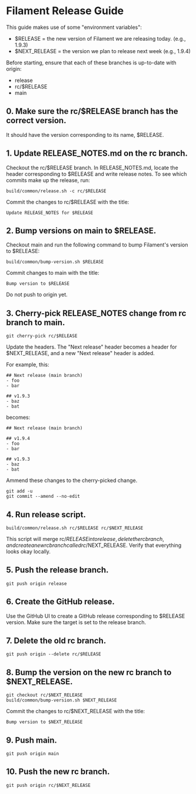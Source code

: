# Filament Release Guide

This guide makes use of some "environment variables":
- $RELEASE = the new version of Filament we are releasing today. (e.g., 1.9.3)
- $NEXT_RELEASE = the version we plan to release next week (e.g., 1.9.4)

Before starting, ensure that each of these branches is up-to-date with origin:
- release
- rc/$RELEASE
- main

## 0. Make sure the rc/$RELEASE branch has the correct version.

It should have the version corresponding to its name, $RELEASE.

## 1. Update RELEASE_NOTES.md on the rc branch.

Checkout the rc/$RELEASE branch. In RELEASE_NOTES.md, locate the header corresponding to $RELEASE
and write release notes. To see which commits make up the release, run:

```
build/common/release.sh -c rc/$RELEASE
```

Commit the changes to rc/$RELEASE with the title:

```
Update RELEASE_NOTES for $RELEASE
```

## 2. Bump versions on main to $RELEASE.

Checkout main and run the following command to bump Filament's version to $RELEASE:

```
build/common/bump-version.sh $RELEASE
```

Commit changes to main with the title:

```
Bump version to $RELEASE
```

Do not push to origin yet.

## 3. Cherry-pick RELEASE_NOTES change from rc branch to main.

```
git cherry-pick rc/$RELEASE
```

Update the headers. The "Next release" header becomes a header for $NEXT_RELEASE, and a new "Next
release" header is added.

For example, this:

```
## Next release (main branch)
- foo
- bar

## v1.9.3
- baz
- bat
```

becomes:

```
## Next release (main branch)

## v1.9.4
- foo
- bar

## v1.9.3
- baz
- bat
```

Ammend these changes to the cherry-picked change.

```
git add -u
git commit --amend --no-edit
```

## 4. Run release script.

```
build/common/release.sh rc/$RELEASE rc/$NEXT_RELEASE
```

This script will merge rc/$RELEASE into release, delete the rc branch, and create a new rc
branch called rc/$NEXT_RELEASE. Verify that everything looks okay locally.

## 5. Push the release branch.

```
git push origin release
```

## 6. Create the GitHub release.

Use the GitHub UI to create a GitHub release corresponding to $RELEASE version.
Make sure the target is set to the release branch.

## 7. Delete the old rc branch.

```
git push origin --delete rc/$RELEASE
```

## 8. Bump the version on the new rc branch to $NEXT_RELEASE.

```
git checkout rc/$NEXT_RELEASE
build/common/bump-version.sh $NEXT_RELEASE
```

Commit the changes to rc/$NEXT_RELEASE with the title:

```
Bump version to $NEXT_RELEASE
```

## 9. Push main.

```
git push origin main
```

## 10. Push the new rc branch.

```
git push origin rc/$NEXT_RELEASE
```
